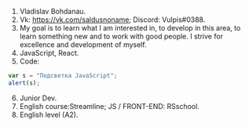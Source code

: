 1. Vladislav Bohdanau.
2. Vk: https://vk.com/saldusnoname; Discord: Vulpis#0388.
3. My goal is to learn what I am interested in, to develop in this area, to learn something new and to work with good people. I strive for excellence and development of myself.
4. JavaScript, React.
5. Code:
```javascript
var s = "Подсветка JavaScript";
alert(s);
```
6. Junior Dev.
7. English course:Streamline; JS / FRONT-END: RSschool.
8. English level (A2).